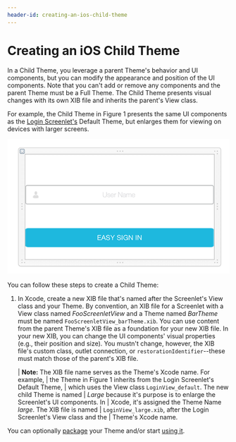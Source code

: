 ```yaml
---
header-id: creating-an-ios-child-theme
---
```


# Creating an iOS Child Theme

In a Child Theme, you leverage a parent Theme's behavior and UI components, but
you can modify the appearance and position of the UI components. Note that you
can't add or remove any components and the parent Theme must be a Full Theme.
The Child Theme presents visual changes with its own XIB file and inherits the
parent's View class. 

For example, the Child Theme in Figure 1 presents the same UI components as the 
[Login Screenlet's](https://github.com/liferay/liferay-screens/tree/master/ios/Framework/Core/Auth/LoginScreenlet)
Default Theme, but enlarges them for viewing on devices with larger screens. 

![Figure 1: The UI components are enlarged in the example Child Theme's XIB file.](../../../../images/screens-ios-xcode-child-theme.png)

You can follow these steps to create a Child Theme: 

1.  In Xcode, create a new XIB file that's named after the Screenlet's View
    class and your Theme. By convention, an XIB file for a Screenlet with a View
    class named *FooScreenletView* and a Theme named *BarTheme* must be named
    `FooScreenletView_barTheme.xib`. You can use content from the parent Theme's
    XIB file as a foundation for your new XIB file. In your new XIB, you can
    change the UI components' visual properties (e.g., their position and size).
    You mustn't change, however, the XIB file's custom class, outlet connection,
    or `restorationIdentifier`--these must match those of the parent's XIB file.

    | **Note:** The XIB file name serves as the Theme's Xcode name. For example,
    | the Theme in Figure 1 inherits from the Login Screenlet's Default Theme,
    | which uses the View class `LoginView_default`. The new child Theme is named
    | *Large* because it's purpose is to enlarge the Screenlet's UI components. In
    | Xcode, it's assigned the Theme Name *large*. The XIB file is named
    | `LoginView_large.xib`, after the Login Screenlet's View class and the
    | Theme's Xcode name.

You can optionally 
[package](/docs/7-1/tutorials/-/knowledge_base/t/packaging-ios-themes) 
your Theme and/or start 
[using it](/docs/7-1/tutorials/-/knowledge_base/t/using-themes-in-ios-screenlets). 
